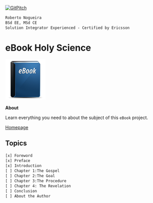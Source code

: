 [![GitPitch](https://gitpitch.com/assets/badge.svg)](https://gitpitch.com/enogrob/ebook-project/master)
```
Roberto Nogueira
BSd EE, MSd CE
Solution Integrator Experienced - Certified by Ericsson
```
# eBook Holy Science

![ebook image](assets/ebook.png)

**About**

Learn everything you need to about the subject of this `eBook` project.

[Homepage](https://ebook.com)

## Topics
```
[x] Foreword
[x] Preface
[x] Introduction
[ ] Chapter 1:The Gospel
[ ] Chapter 2:The Goal
[ ] Chapter 3:The Procedure
[ ] Chapter 4: The Revelation
[ ] Conclusion
[ ] About the Author
```
